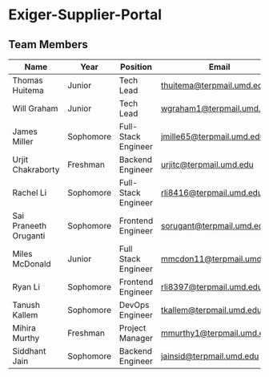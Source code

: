 # Exiger-Supplier-Portal

## Team Members
| Name | Year | Position | Email | LinkedIn |
|------|------|----------|-------|----------|
| Thomas Huitema | Junior | Tech Lead | thuitema@terpmail.umd.edu | [Profile](https://www.linkedin.com/in/thomas-huitema/) |
| Will Graham | Junior | Tech Lead | wgraham1@terpmail.umd.edu | [Profile](https://www.linkedin.com/in/will-graham-4623022a8/) |
| James Miller | Sophomore | Full-Stack Engineer | jmille65@terpmail.umd.edu | [Profile](https://www.linkedin.com/in/james-miller-a0957832a/)|
| Urjit Chakraborty | Freshman | Backend Engineer | urjitc@terpmail.umd.edu | [Profile](https://www.linkedin.com/in/urjit-chakraborty-6b855b260/) |
| Rachel Li | Sophomore | Full-Stack Engineer | rli8416@terpmail.umd.edu | [Profile](https://www.linkedin.com/in/rachel-w-li/) |
| Sai Praneeth Oruganti | Sophomore | Frontend Engineer | sorugant@terpmail.umd.edu | [Profile](https://www.linkedin.com/in/sp-oruganti/) |
| Miles McDonald | Junior | Full Stack Engineer | mmcdon11@terpmail.umd.edu | [Profile](https://www.linkedin.com/in/miles-mcdonald-86275023b/)|
| Ryan Li | Sophomore | Frontend Engineer | rli8397@terpmail.umd.edu | [Profile](https://www.linkedin.com/in/ryan-li-174139257/)
| Tanush Kallem | Sophomore | DevOps Engineer | tkallem@terpmail.umd.edu | [Profile](https://www.linkedin.com/in/tanush-kallem-74882b272) |
| Mihira Murthy | Freshman | Project Manager | mmurthy1@terpmail.umd.edu | [Profile]() |
|Siddhant Jain      |Sophomore      |Backend Engineer          |jainsid@terpmail.umd.edu       |[Profile](https://www.linkedin.com/in/sidjain88tx/)          |

